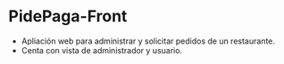 # PidePaga-Front

- Apliación web para administrar y solicitar pedidos de un restaurante.
- Centa con vista de administrador y usuario.
